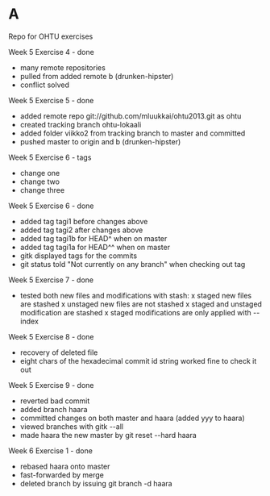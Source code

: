 A
=======
Repo for OHTU exercises

Week 5 Exercise 4 - done
- many remote repositories
- pulled from added remote b (drunken-hipster)
- conflict solved

Week 5 Exercise 5 - done
- added remote repo git://github.com/mluukkai/ohtu2013.git as ohtu
- created tracking branch ohtu-lokaali
- added folder viikko2 from tracking branch to master and committed
- pushed master to origin and b (drunken-hipster)

Week 5 Exercise 6 - tags
- change one
- change two
- change three

Week 5 Exercise 6 - done
- added tag tagi1 before changes above
- added tag tagi2 after changes above
- added tag tagi1b for HEAD^ when on master
- added tag tagi1a for HEAD^^ when on master
- gitk displayed tags for the commits
- git status told "Not currently on any branch" when checking out tag

Week 5 Exercise 7 - done
- tested both new files and modifications with stash:
x staged new files are stashed
x unstaged new files are not stashed
x staged and unstaged modification are stashed
x staged modifications are only applied with --index

Week 5 Exercise 8 - done
- recovery of deleted file
- eight chars of the hexadecimal commit id string worked fine to check it out

Week 5 Exercise 9 - done
- reverted bad commit
- added branch haara
- committed changes on both master and haara (added yyy to haara)
- viewed branches with gitk --all
- made haara the new master by git reset --hard haara

Week 6 Exercise 1 - done
- rebased haara onto master
- fast-forwarded by merge
- deleted branch by issuing git branch -d haara